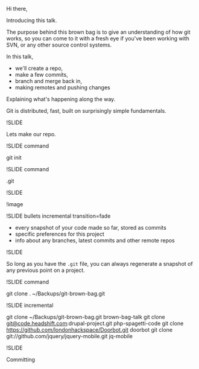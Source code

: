 Hi there,

Introducing this talk.

The purpose behind this brown bag is to give an understanding of how git
works, so you can come to it with a fresh eye if you've been working
with SVN, or any other source control systems.

In this talk, 

 * we'll create a repo, 
 * make a few commits, 
 * branch and merge back in, 
 * making remotes and pushing changes

Explaining what's happening along the way.


Git is distributed, fast, built on surprisingly simple fundamentals.

!SLIDE 

Lets make our repo.

!SLIDE command

git init

!SLIDE command

.git


!SLIDE

!image

!SLIDE bullets incremental transition=fade

* every snapshot of your code made so far, stored as commits
* specific preferences for this project 
* info about any branches, latest commits and other remote repos 

!SLIDE

So long as you have the `.git` file, you can always regenerate a snapshot
of any previous point on a project.

!SLIDE command

git clone . ~/Backups/git-brown-bag.git

!SLIDE incremental

git clone ~/Backups/git-brown-bag.git brown-bag-talk
git clone git@code.headshift.com:drupal-project.git php-spagetti-code
git clone https://github.com/londonhackspace/Doorbot.git doorbot
git clone git://github.com/jquery/jquery-mobile.git jq-mobile

!SLIDE

Committing






